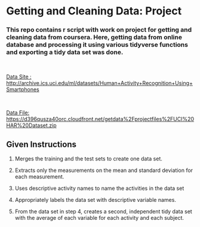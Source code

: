 # Getting and Cleaning Data: Project

### This repo contains r script with work on project for getting and cleaning data from coursera. Here, getting data from online database and processing it using various tidyverse functions and exporting a tidy data set was done. 

<br>


[Data Site :](ttp://archive.ics.uci.edu/ml/datasets/Human+Activity+Recognition+Using+Smartphones)
<br>
http://archive.ics.uci.edu/ml/datasets/Human+Activity+Recognition+Using+Smartphones 

<br>

[Data File:](https://d396qusza40orc.cloudfront.net/getdata%2Fprojectfiles%2FUCI%20HAR%20Dataset.zip) 
<br>
https://d396qusza40orc.cloudfront.net/getdata%2Fprojectfiles%2FUCI%20HAR%20Dataset.zip  

 ## Given Instructions
 1. Merges the training and the test sets to create one data set.

2. Extracts only the measurements on the mean and standard deviation for each measurement. 

3. Uses descriptive activity names to name the activities in the data set

4. Appropriately labels the data set with descriptive variable names. 

5. From the data set in step 4, creates a second, independent tidy data set with the average of each variable for each activity and each subject.
